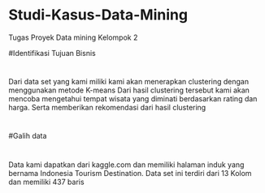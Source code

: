 # Studi-Kasus-Data-Mining
Tugas Proyek Data mining Kelompok 2


#Identifikasi Tujuan Bisnis
#
Dari data set yang kami miliki kami akan menerapkan clustering dengan menggunakan metode K-means
Dari hasil clustering tersebut kami akan mencoba mengetahui tempat wisata yang diminati berdasarkan rating dan harga. Serta memberikan rekomendasi dari hasil clustering

#
#

#Galih data
#
Data kami dapatkan dari kaggle.com dan memiliki halaman induk yang bernama Indonesia Tourism Destination. Data set ini terdiri dari 13 Kolom dan memiliki 437 baris
